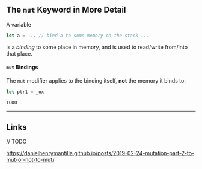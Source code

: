 ## The `mut` Keyword in More Detail

A variable

```rust
let a = ... // bind a to some memory on the stack ...
```

is a _binding_ to some place in memory, and is used to read/write from/into that
place.

#### `mut` Bindings

The `mut` modifier applies to the binding itself, **not** the memory it binds
to:

```rust
let ptr1 = _ox

TODO
```

---

## Links

// TODO

https://danielhenrymantilla.github.io/posts/2019-02-24-mutation-part-2-to-mut-or-not-to-mut/
